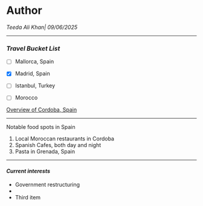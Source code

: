 # **Author**
*Teeda Ali Khan| 09/06/2025*

  

  ___
  

### ***Travel Bucket List***


  - [ ] Mallorca, Spain
  - [x] Madrid, Spain
  - [ ] Istanbul, Turkey
  - [ ] Morocco




[Overview of Cordoba, Spain](https://www.britannica.com/place/Cordoba-Spain)


***
Notable food spots in Spain
1. Local Moroccan restaurants in Cordoba
2. Spanish Cafes, both day and night
3. Pasta in Grenada, Spain
***




#### ***Current interests***


- Government restructuring
- 
- Third item












  



  
  
   







